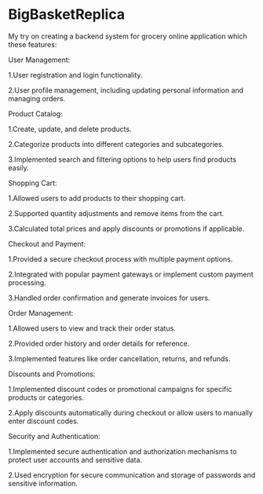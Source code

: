 ﻿# BigBasketReplica

 My try on creating a backend system for grocery online application which these features:

User Management:

1.User registration and login functionality.

2.User profile management, including updating personal information and managing orders.

Product Catalog:

1.Create, update, and delete products.

2.Categorize products into different categories and subcategories.

3.Implemented search and filtering options to help users find products easily.

Shopping Cart:

1.Allowed users to add products to their shopping cart.

2.Supported quantity adjustments and remove items from the cart.

3.Calculated total prices and apply discounts or promotions if applicable.

Checkout and Payment:

1.Provided a secure checkout process with multiple payment options.

2.Integrated with popular payment gateways or implement custom payment processing.

3.Handled order confirmation and generate invoices for users.

Order Management:

1.Allowed users to view and track their order status.

2.Provided order history and order details for reference.

3.Implemented features like order cancellation, returns, and refunds.

Discounts and Promotions:

1.Implemented discount codes or promotional campaigns for specific products or categories.

2.Apply discounts automatically during checkout or allow users to manually enter discount codes.


Security and Authentication:

1.Implemented secure authentication and authorization mechanisms to protect user accounts and sensitive data.

2.Used encryption for secure communication and storage of passwords and sensitive information.
